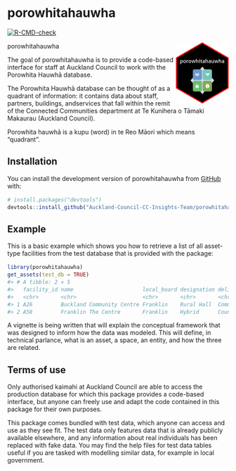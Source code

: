 
<!-- README.md is generated from README.Rmd. Please edit that file -->

# porowhitahauwha

<!-- badges: start -->

[![R-CMD-check](https://github.com/Auckland-Council-CC-Insights-Team/porowhitahauwha/actions/workflows/R-CMD-check.yaml/badge.svg)](https://github.com/Auckland-Council-CC-Insights-Team/porowhitahauwha/actions/workflows/R-CMD-check.yaml)
<!-- badges: end -->

porowhitahauwha
<img src="man/figures/logo.png" align="right" height="139" />

The goal of porowhitahauwha is to provide a code-based interface for
staff at Auckland Council to work with the Porowhita Hauwhā database.

The Porowhita Hauwhā database can be thought of as a quadrant of
information: it contains data about staff, partners, buildings,
andservices that fall within the remit of the Connected Communities
department at Te Kunihera o Tāmaki Makaurau (Auckland Council).

Porowhita hauwhā is a kupu (word) in te Reo Māori which means
“quadrant”.

## Installation

You can install the development version of porowhitahauwha from
[GitHub](https://github.com/) with:

``` r
# install.packages("devtools")
devtools::install_github("Auckland-Council-CC-Insights-Team/porowhitahauwha")
```

## Example

This is a basic example which shows you how to retrieve a list of all
asset-type facilities from the test database that is provided with the
package:

``` r
library(porowhitahauwha)
get_assets(test_db = TRUE)
#> # A tibble: 2 × 5
#>   facility_id name                      local_board designation delivery_model  
#>   <chr>       <chr>                     <chr>       <chr>       <chr>           
#> 1 A26         Buckland Community Centre Franklin    Rural Hall  Community-led f…
#> 2 A58         Franklin The Centre       Franklin    Hybrid      Council-led fac…
```

A vignette is being written that will explain the conceptual framework
that was designed to inform how the data was modeled. This will define,
in technical parlance, what is an asset, a space, an entity, and how the
three are related.

## Terms of use

Only authorised kaimahi at Auckland Council are able to access the
production database for which this package provides a code-based
interface, but anyone can freely use and adapt the code contained in
this package for their own purposes.

This package comes bundled with test data, which anyone can access and
use as they see fit. The test data only features data that is already
publicly available elsewhere, and any information about real individuals
has been replaced with fake data. You may find the help files for test
data tables useful if you are tasked with modelling similar data, for
example in local government.
